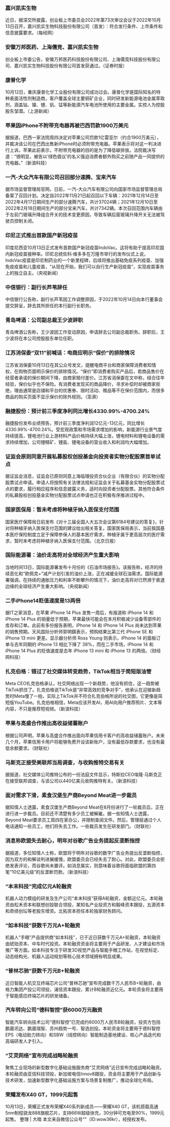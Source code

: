 ### 嘉兴凯实生物
近日，据深交所披露，创业板上市委员会2022年第73次审议会议于2022年10月13日召开，嘉兴凯实生物科技股份有限公司（首发）：符合发行条件、上市条件和信息披露要求。（每经网）
### 安徽万邦医药、上海儒竞、嘉兴凯实生物
创业板上市委公告，安徽万邦医药科技股份有限公司、上海儒竞科技股份有限公司、嘉兴凯实生物科技股份有限公司首发获通过。（证券时报）
### 康普化学
10月12日，重庆康普化学工业股份有限公司成功过会。康普化学是国际知名的特种表面活性剂制造商，客户覆盖全球主要铜矿企业，同时研发新能源电池金属萃取剂，涵盖钴、镍、锂、钒、锰等新能源汽车电池所使用的主要金属。实控人为控股股东邹潜。（上游新闻）
### 苹果因iPhone不附带充电器再被巴西罚款1900万美元
据报道，巴西一家法院周四决定对苹果公司罚款1亿雷亚尔（约合1900万美元），并裁决该公司在巴西出售新iPhone时必须附带充电器。苹果表示将对这一判决进行上诉。苹果此前表示，不附带充电器的目的是为了降低碳排放。法院裁决写道：“很明显，被告以‘绿色倡议’的名义强迫消费者额外购买之前随产品一同提供的充电器。”（新浪科技）
### 一汽-大众汽车有限公司召回部分速腾、宝来汽车
据市场监督管理局官网，日前，一汽-大众汽车有限公司向国家市场监督管理总局备案了召回计划。决定自2022年11月21日起召回以下车辆：2021年12月14日至2022年4月17日期间生产的部分速腾汽车，共计37024辆；2021年12月10日至2022年2月18日期间生产的部分宝来汽车，共计7342辆。本次召回范围内车辆由于左前门玻璃升降组合开关的技术变更原因，导致车辆后窗玻璃升降开关无法被驾驶员控制关闭。
### 印尼正式推出首款国产新冠疫苗
印度尼西亚10月13日正式发布首款国产新冠疫苗IndoVac。这将有助于提高印尼国内新冠疫苗接种率。印尼总统佐科·维多多在万隆市举行的发布仪式上说，IndoVac疫苗是印尼制药业的一个新里程碑，后续将推出基础免疫系列疫苗、加强免疫疫苗和儿童疫苗，“从现在开始，我们可以自行生产新冠疫苗”，实现疫苗事务上的独立自主。（央视新闻）
### 中信银行：副行长芦苇辞任
中信银行公告称，副行长芦苇因工作调整原因，于2022年10月14日向本行董事会提交辞呈，辞去其所担任的本行副行长职务。
### 青岛啤酒：公司副总裁王少波辞职
青岛啤酒公告称，王少波因工作变动原因，申请辞去公司副总裁职务。辞职后，王少波将在本公司控股股东单位任职。
### 江苏消保委“双11”前喊话：电商应明示“保价”的排除情况
江苏省消保委10月13日在其公众号发文，提醒电商平台和商家保障消费者知情权，在购物页面明示保价的排除情况。“保价”即消费者购买产品后，若商品售价在经营者承诺的保价期间下降，由商家赔付差价。江苏省消保委在文中称，结合往年经验，保价似乎也不保险。有消费者发现买的商品降价，寻求补偿时却被商家拒绝，理由通常是店铺和平台的优惠券、限时活动、赠品等不在保价范围内，而很多商品的购买页面不显示保价的除外规则。（澎湃）
### 融捷股份：预计前三季度净利同比增长4330.99%-4700.24%
融捷股份发布业绩预告，预计前三季度净利润12亿元-13亿元，同比增长4330.99%-4700.24%。受宏观政策和市场需求增加的影响，新能源行业景气度持续提高，锂电池行业上游材料产品价格持续大幅上涨，锂电材料和锂电设备的需求持续增加，公司锂精矿、锂盐、锂电设备的营业收入和利润均大幅增加。
### 证监会原则同意开展私募股权创投基金向投资者实物分配股票首单试点
据证监会消息，证监会已原则同意上海临理投资合伙企业（有限合伙）的实物分配股票试点申请。申请人将按照有关法律法规和证监会关于私募基金实物分配股票试点的要求，履行相应程序和信息披露义务，适时向投资者分配股票。其他符合条件的私募股权创投基金实物分配股票试点申请也正在积极有序推进过程中。
### 国家医保局：暂未考虑将种植牙纳入医保支付范围
国家医疗保障局日前发布《对十三届全国人大五次会议第6184号建议的答复》，针对将种植牙纳入医保支付范围的建议给出相关答复。国家医保局表示，当前我国基本医疗保险制度立足于保障参保人的基本医疗需求，种植牙属于更高层次的医疗需求，暂时未考虑将种植牙纳入医保支付范围。（北京日报）
### 国际能源署：油价走高将对全球经济产生重大影响
当地时间13日，国际能源署发布十月份的《石油市场报告》。该报告称，经济的持续恶化和“欧佩克+”减产计划引发的油价上涨，正在减缓全球石油需求。国际能源署强调，在持续的通胀压力和利率不断攀升的情况下，油价走高将对已然濒于衰退边缘的全球经济产生重大影响。（央视新闻）
### 二手iPhone14贬值速度是13两倍
据IT之家消息，在苹果 iPhone 14 Plus 发售一周后，有报道称 iPhone 14 和 iPhone 14 Plus 的销量低于预期，苹果最快可能会在本月积极减少设备零部件的库存和订单。此前有多份报告表明，iPhone 14 和 iPhone 14 Plus 尚未达到苹果的销售预期。天风国际分析师郭明錤表示，预购结果比第三代 iPhone SE 和 iPhone 13 mini 更差。显示器分析师 Ross Young 则表示，iPhone 14 的面板订单与去年同期的 iPhone 13 相比下降了 38%，而在二手市场，iPhone 14 和 iPhone 14 Plus 的贬值速度是去年 iPhone 13 mini 和 iPhone 13 的两倍。（财经网科技）
### 扎克伯格：错过了社交媒体转变趋势，TikTok相当于简短版油管
Meta CEO扎克伯格承认，社交网络出现一个新趋势，他没有抓住，这一趋势被TikTok抓住了。扎克伯格说TikTok是“非常高效的竞争对手”，他承认在迎接新趋势时Meta慢了一拍，实际上TikTok并不符合扎克伯格所说的社交图，它更像是简短版YouTube。扎克伯格相信，Meta应该开发AI，用AI向用户推荐照片、文本等内容，不只是推荐短视频。（新浪科技）
### 苹果与高盛合作推出高收益储蓄账户
根据公司声明，苹果与高盛合作推出面向苹果信用卡客户的高收益储蓄账户。未来几个月，苹果信用卡用户将能够免费开设该新账户，没有最低存款要求，也没有最低余额要求。（财联社）
### 马斯克正接受美联邦当局调查，与收购推特交易有关
据报道，社交媒体公司推特公布的一份法庭文件显示，特斯拉CEO埃隆·马斯克正在接受联邦调查，与该公司以440亿美元收购推特有关。（新浪科技）
### 面对需求下滑，素食汉堡生产商Beyond Meat进一步裁员
据知情人士透露，素食汉堡生产商Beyond Meat在8月份进行了一轮裁员后，正在进行进一步裁员。目前还不清楚有多少员工被解雇。据一些知情人士透露，Beyond Meat要求员工周四在家办公，并限制查阅文件。然后，管理层通过个人电话通知一些员工，他们将失去工作。一些裁员发生在研发部门。（财联社）
### 消息称欧盟失去耐心，明年对谷歌广告业务提起反垄断指控
据报道，多位知情人士称，欧盟将于明年对谷歌的数字广告业务提出反垄断指控，因为双方的和解谈判进展缓慢，欧盟委员会已经失去了耐心。对此，欧盟委员会拒绝发表评论，而谷歌尚未置评。如消息属实，则意味着谷歌将面临欧盟的第四笔“10亿美元级”的反垄断罚款。（新浪科技）
### “本末科技”完成亿元A轮融资
机器人动力模组的研发及生产公司“本末科技”获得A轮融资，金额近亿元。本轮融资由松禾资本和联想创投联合领投，某知名产业投资方和毅峰资本跟投，五源资本和奇绩创坛等老股东增资。北拓资本担任本轮独家财务顾问。
### “如本科技”获数千万元A+轮融资
机器人“手眼”产品提供商“如本科技”，已于近日获数千万元A+轮融资，本轮融资由琥珀资本、中车时代投资。本轮融资资金将主要用于产品研发、人才建设和市场推广等方面。如本科技专注于研发3D视觉产品与智能手眼工作站，在视觉标定、动态结构光、机器人运动规划等核心技术领域拥有明显成果。
### “普林芯驰”获数千万元B+轮融资
近日智能人机交互终端芯片公司“普林芯驰”宣布完成数千万人民币B+轮融资，由格力集团产投公司领投，浦信资本跟投，累计B轮融资近亿元。本轮资金将主要用于智能感应终端芯片的研发储备。
### 汽车转向公司“德科智控”获6000万元融资
智能汽车转向技术公司“德科智控”已完成约6000万人民币B轮融资，投资方包括鹏晨讯达、鹏晨瑞智、苏州趋势一号、智选创投。本轮资金将主要用于德科智控EPS（电动助力转向）和SBW（线控转向）智能制造基地建设、核心产品迭代和高端研发人才引入。
### “艾灵网络”宣布完成战略轮融资
聚焦工业现场的新型数字化基础设施服务商“艾灵网络”近日宣布完成战略轮融资。本轮融资由亚信科技领投，新加坡电信Innov8跟投，资金将主要用于产品创新与技术研发，加速新型数字化基础设施方案与场景复制推广，推动全球化布局。
### 荣耀发布X40 GT，1999元起售
10月13日，荣耀正式发布荣耀X40系列新成员——荣耀X40 GT，该机搭载高通5nm制程骁龙888旗舰芯片，支持66W超级快充，30分钟可充电至90%，1999元起售。
整理 | 大暗
本文来自微信公众号“”（ID:wow36kr），经授权发布。
